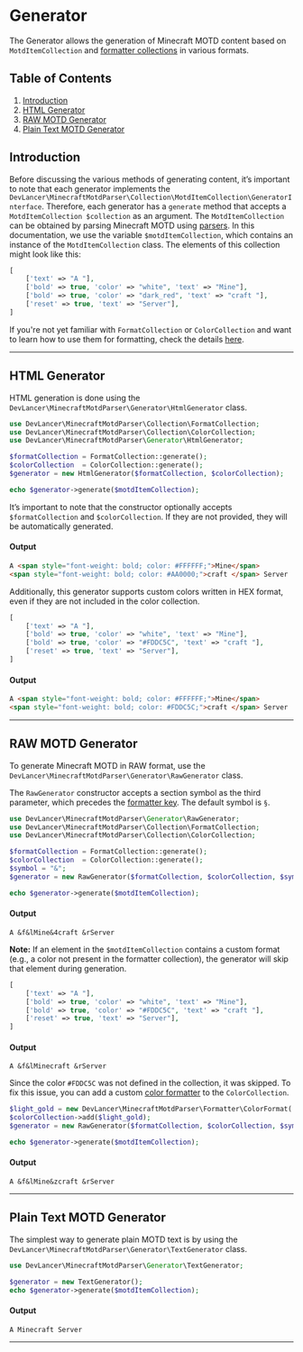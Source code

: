 # Generator
The Generator allows the generation of Minecraft MOTD content based on `MotdItemCollection` and [formatter collections](formetter.md) in various formats.

## Table of Contents
1. [Introduction](generator.md#introduction)
2. [HTML Generator](generator.md#html-generator)
3. [RAW MOTD Generator](generator.md#raw-motd-generator)
4. [Plain Text MOTD Generator](generator.md#plain-text-motd-generator)

## Introduction
Before discussing the various methods of generating content, it’s important to note that each generator implements the `DevLancer\MinecraftMotdParser\Collection\MotdItemCollection\GeneratorInterface`. Therefore, each generator has a `generate` method that accepts a `MotdItemCollection $collection` as an argument. The `MotdItemCollection` can be obtained by parsing Minecraft MOTD using [parsers](parser.md). In this documentation, we use the variable `$motdItemCollection`, which contains an instance of the `MotdItemCollection` class. The elements of this collection might look like this:

```php
[
    ['text' => "A "],
    ['bold' => true, 'color' => "white", 'text' => "Mine"],
    ['bold' => true, 'color' => "dark_red", 'text' => "craft "],
    ['reset' => true, 'text' => "Server"],
]
```

If you're not yet familiar with `FormatCollection` or `ColorCollection` and want to learn how to use them for formatting, check the details [here](formetter.md).

---

## HTML Generator
HTML generation is done using the `DevLancer\MinecraftMotdParser\Generator\HtmlGenerator` class.

```php
use DevLancer\MinecraftMotdParser\Collection\FormatCollection;
use DevLancer\MinecraftMotdParser\Collection\ColorCollection;
use DevLancer\MinecraftMotdParser\Generator\HtmlGenerator;

$formatCollection = FormatCollection::generate();
$colorCollection  = ColorCollection::generate();
$generator = new HtmlGenerator($formatCollection, $colorCollection);

echo $generator->generate($motdItemCollection); 
```

It’s important to note that the constructor optionally accepts `$formatCollection` and `$colorCollection`. If they are not provided, they will be automatically generated.

#### Output
```html
A <span style="font-weight: bold; color: #FFFFFF;">Mine</span>
<span style="font-weight: bold; color: #AA0000;">craft </span> Server
```

Additionally, this generator supports custom colors written in HEX format, even if they are not included in the color collection.

```php
[
    ['text' => "A "],
    ['bold' => true, 'color' => "white", 'text' => "Mine"],
    ['bold' => true, 'color' => "#FDDC5C", 'text' => "craft "],
    ['reset' => true, 'text' => "Server"],
]
```

#### Output
```html
A <span style="font-weight: bold; color: #FFFFFF;">Mine</span>
<span style="font-weight: bold; color: #FDDC5C;">craft </span> Server
```

---

## RAW MOTD Generator
To generate Minecraft MOTD in RAW format, use the `DevLancer\MinecraftMotdParser\Generator\RawGenerator` class.

The `RawGenerator` constructor accepts a section symbol as the third parameter, which precedes the [formatter key](formetter.md#basic-formatter). The default symbol is `§`.

```php
use DevLancer\MinecraftMotdParser\Generator\RawGenerator;
use DevLancer\MinecraftMotdParser\Collection\FormatCollection;
use DevLancer\MinecraftMotdParser\Collection\ColorCollection;

$formatCollection = FormatCollection::generate();
$colorCollection  = ColorCollection::generate();
$symbol = "&";
$generator = new RawGenerator($formatCollection, $colorCollection, $symbol);

echo $generator->generate($motdItemCollection);
```

#### Output
```text
A &f&lMine&4craft &rServer
```

**Note:** If an element in the `$motdItemCollection` contains a custom format (e.g., a color not present in the formatter collection), the generator will skip that element during generation.

```php
[
    ['text' => "A "],
    ['bold' => true, 'color' => "white", 'text' => "Mine"],
    ['bold' => true, 'color' => "#FDDC5C", 'text' => "craft "],
    ['reset' => true, 'text' => "Server"],
]
```

#### Output
```text
A &f&lMinecraft &rServer
```

Since the color `#FDDC5C` was not defined in the collection, it was skipped. To fix this issue, you can add a custom [color formatter](formetter.md#ready-color-formatter-implementation) to the `ColorCollection`.

```php
$light_gold = new DevLancer\MinecraftMotdParser\Formatter\ColorFormat('z', 'light_gold', '#FDDC5C');
$colorCollection->add($light_gold);
$generator = new RawGenerator($formatCollection, $colorCollection, $symbol);

echo $generator->generate($motdItemCollection);
```

#### Output
```text
A &f&lMine&zcraft &rServer
```

---

## Plain Text MOTD Generator
The simplest way to generate plain MOTD text is by using the `DevLancer\MinecraftMotdParser\Generator\TextGenerator` class.

```php
use DevLancer\MinecraftMotdParser\Generator\TextGenerator;

$generator = new TextGenerator();
echo $generator->generate($motdItemCollection);
```

#### Output
```text
A Minecraft Server
```

---